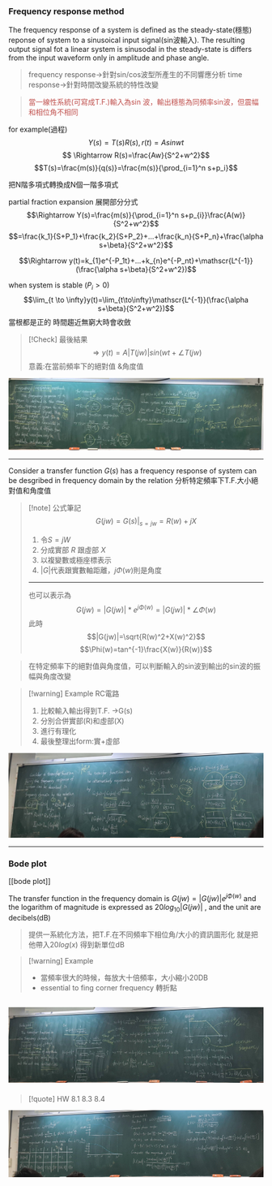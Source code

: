 ### Frequency response method

The frequency response of a system is defined as the steady-state(穩態) reponse of system to a sinusoical input signal(sin波輸入). The resulting output signal fot a linear system is sinusodal in the steady-state is differs from the input waveform only in amplitude and phase angle.

>frequency response->針對sin/cos波型所產生的不同響應分析
>time response->針對時間改變系統的特性改變

><font color="#c0504d">當一線性系統(可寫成T.F.)輸入為sin 波，輸出穩態為同頻率sin波，但震幅和相位角不相同</font>

for example(過程)
$$Y(s)=T(s)R(s),r(t)=Asinwt$$
$$  \Rightarrow R(s)=\frac{Aw}{S^2+w^2}$$
$$T(s)=\frac{m(s)}{q(s)}=\frac{m(s)}{\prod_{i=1}^n s+p_i}$$

把N階多項式轉換成N個一階多項式

partial fraction expansion 展開部分分式
$$\Rightarrow Y(s)=\frac{m(s)}{\prod_{i=1}^n s+p_{i}}\frac{A(w)}{S^2+w^2}$$
$$=\frac{k_1}{S+P_1}+\frac{k_2}{S+P_2}+...+\frac{k_n}{S+P_n}+\frac{\alpha s+\beta}{S^2+w^2}$$

$$\Rightarrow y(t)=k_{1}e^{-P_1t}+...+k_{n}e^{-P_nt}+\mathscr{L^{-1}}(\frac{\alpha s+\beta}{S^2+w^2})$$


when system is stable ($P_i>0$)
$$\lim_{t \to \infty}y(t)=\lim_{t\to\infty}\mathscr{L^{-1}}(\frac{\alpha s+\beta}{S^2+w^2})$$
當根都是正的 時間趨近無窮大時會收斂

>[!Check] 最後結果
>$$\Rightarrow y(t)=A|T(jw)|sin(wt+\angle {T(jw)}$$
>意義:在當前頻率下的絕對值 &角度值


![|700](https://raw.githubusercontent.com/Ash0645/image_remote/main/202305240148828.jpg?token=AZUUVI4HO6MEGATCTK5JVUDENT6JG)

---

Consider a transfer function $G(s)$ has a frequency response of system can be desgribed in frequency domain by the relation 
分析特定頻率下T.F.大小絕對值和角度值

>[!note] 公式筆記
>$$G(jw)=G(s)|_{s=jw}=R(w)+jX$$
>1. 令$S=jW$
>2. 分成實部 $R$ 跟虛部 $X$
>3. 以複變數或極座標表示
>4. $|G|$代表跟實數軸距離，$j\Phi(w)$則是角度
>---
>也可以表示為
>$$G(jw)=|G(jw)|*e^{j\Phi(w)}=|G(jw)|*\angle {\Phi(w)}$$
>此時
>$$|G(jw)|=\sqrt{R(w)^2+X(w)^2}$$
>$$\Phi(w)=tan^{-1}\frac{X(w)}{R(w)}$$


>在特定頻率下的絕對值與角度值，可以判斷輸入的sin波到輸出的sin波的振幅與角度改變

>[!warning] Example RC電路
>1. 比較輸入輸出得到T.F. ->G(s)
>3. 分別合併實部(R)和虛部(X)
>4. 進行有理化
>5. 最後整理出form:實+虛部


![|700](https://raw.githubusercontent.com/Ash0645/image_remote/main/202305240214942.jpg?token=AZUUVI6SNYSMVEXPAWJ27D3ENUBLA)


---
### Bode plot

[[bode plot]]

The transfer function in the frequency domain is $G(jw)=|G(jw)|e^{j\Phi(w)}$ and the logarithm of magnitude is expressed as $20log_{10}|G(jw)|$ , and the unit are decibels(dB)

> 提供一系統化方法，把T.F.在不同頻率下相位角/大小的資訊圖形化
> 就是把他帶入$20log(x)$ 得到新單位dB

>[!warning] Example
>- 當頻率很大的時候，每放大十倍頻率，大小縮小20DB
>- essential to fing corner frequency 轉折點

![|700](https://raw.githubusercontent.com/Ash0645/image_remote/main/202305240243564.jpg?token=AZUUVI44TCY7BH4ALGO4QMTENUEZQ)
---
>[!quote] HW
>8.1
>8.3
>8.4

![|700](https://raw.githubusercontent.com/Ash0645/image_remote/main/202306052224525.jpeg)
